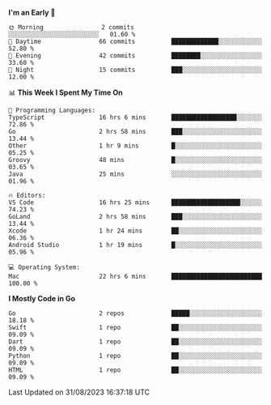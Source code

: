 <!--START_SECTION:waka-->
**I'm an Early 🐤** 

```text
🌞 Morning                2 commits           ░░░░░░░░░░░░░░░░░░░░░░░░░   01.60 % 
🌆 Daytime                66 commits          █████████████░░░░░░░░░░░░   52.80 % 
🌃 Evening                42 commits          ████████░░░░░░░░░░░░░░░░░   33.60 % 
🌙 Night                  15 commits          ███░░░░░░░░░░░░░░░░░░░░░░   12.00 % 
```


📊 **This Week I Spent My Time On** 

```text
💬 Programming Languages: 
TypeScript               16 hrs 6 mins       ██████████████████░░░░░░░   72.86 % 
Go                       2 hrs 58 mins       ███░░░░░░░░░░░░░░░░░░░░░░   13.44 % 
Other                    1 hr 9 mins         █░░░░░░░░░░░░░░░░░░░░░░░░   05.25 % 
Groovy                   48 mins             █░░░░░░░░░░░░░░░░░░░░░░░░   03.65 % 
Java                     25 mins             ░░░░░░░░░░░░░░░░░░░░░░░░░   01.96 % 

🔥 Editors: 
VS Code                  16 hrs 25 mins      ███████████████████░░░░░░   74.23 % 
GoLand                   2 hrs 58 mins       ███░░░░░░░░░░░░░░░░░░░░░░   13.44 % 
Xcode                    1 hr 24 mins        ██░░░░░░░░░░░░░░░░░░░░░░░   06.36 % 
Android Studio           1 hr 19 mins        █░░░░░░░░░░░░░░░░░░░░░░░░   05.96 % 

💻 Operating System: 
Mac                      22 hrs 6 mins       █████████████████████████   100.00 % 
```

**I Mostly Code in Go** 

```text
Go                       2 repos             █████░░░░░░░░░░░░░░░░░░░░   18.18 % 
Swift                    1 repo              ██░░░░░░░░░░░░░░░░░░░░░░░   09.09 % 
Dart                     1 repo              ██░░░░░░░░░░░░░░░░░░░░░░░   09.09 % 
Python                   1 repo              ██░░░░░░░░░░░░░░░░░░░░░░░   09.09 % 
HTML                     1 repo              ██░░░░░░░░░░░░░░░░░░░░░░░   09.09 % 
```




 Last Updated on 31/08/2023 16:37:18 UTC
<!--END_SECTION:waka-->

<!--
**danielr0d/danielr0d** is a ✨ _special_ ✨ repository because its `README.md` (this file) appears on your GitHub profile.

Here are some ideas to get you started:

- 🔭 I’m currently working on ...
- 🌱 I’m currently learning ...
- 👯 I’m looking to collaborate on ...
- 🤔 I’m looking for help with ...
- 💬 Ask me about ...
- 📫 How to reach me: ...
- 😄 Pronouns: ...
- ⚡ Fun fact: ...
-->
